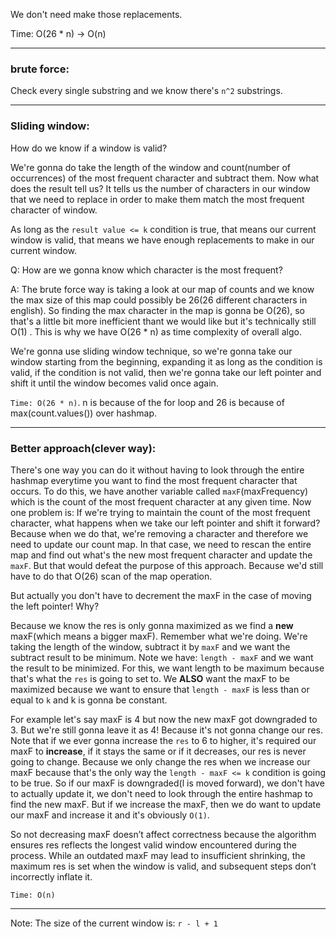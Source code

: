 We don't need make those replacements.

Time: O(26 * n) -> O(n)

---
### brute force:

Check every single substring and we know there's `n^2` substrings.

---
### Sliding window:
How do we know if a window is valid?

We're gonna do take the length of the window and count(number of occurrences) of the most frequent character and subtract them.
Now what does the result tell us? It tells us the number of characters in our window that we need to replace in order to make them
match the most frequent character of window.

As long as the `result value <= k` condition is true, that means our current window is valid, that means we have enough replacements
to make in our current window.

Q: How are we gonna know which character is the most frequent?

A: The brute force way is taking a look at our map of counts and we know the max size of this map could possibly be 26(26 different characters
in english). So finding the max character in the map is gonna be O(26), so that's a little bit more inefficient thant we would like but it's
technically still O(1) . This is why we have O(26 * n) as time complexity of overall algo.

We're gonna use sliding window technique, so we're gonna take our window starting from the beginning, expanding it as long as the condition is
valid, if the condition is not valid, then we're gonna take our left pointer and shift it until the window becomes valid once again.

`Time: O(26 * n)`. n is because of the for loop and 26 is because of max(count.values()) over hashmap.

---

### Better approach(clever way):
There's one way you can do it without having to look through the entire hashmap everytime you want to find the most frequent character that occurs.
To do this, we have another variable called `maxF`(maxFrequency) which is the count of the most frequent character at any given time.
Now one problem is: If we're trying to maintain the count of the most frequent character, what happens when we take our left pointer
and shift it forward? Because when we do that, we're removing a character and therefore we need to update our count map. In that case,
we need to rescan the entire map and find out what's the new most frequent character and update the `maxF`. But that would defeat the purpose
of this approach. Because we'd still have to do that O(26) scan of the map operation.

But actually you don't have to decrement the maxF in the case of moving the left pointer! Why?

Because we know the res is only gonna maximized as we find a **new** maxF(which means a bigger maxF). Remember what we're doing.
We're taking the length of the window, subtract it by `maxF` and we want the subtract result to be minimum. Note we have: `length - maxF` and
we want the result to be minimized. For this, we want length to be maximum because that's what the `res` is going to set to. We **ALSO** want
the maxF to be maximized because we want to ensure that `length - maxF` is less than or equal to `k` and k is gonna be constant.

For example let's say maxF is 4 but now the new maxF got downgraded to 3. But we're still gonna leave it as 4! Because it's not gonna change
our res. Note that if we ever gonna increase the `res` to 6 to higher, it's required our maxF to **increase**, if it stays the same
or if it decreases, our res is never going to change. Because we only change the res when we increase our maxF because that's the only
way the `length - maxF <= k` condition is going to be true. So if our maxF is downgraded(l is moved forward), we don't have to actually
update it, we don't need to look through the entire hashmap to find the new maxF. But if we increase the maxF, then we do want to update
our maxF and increase it and it's obviously `O(1)`.

So not decreasing maxF doesn’t affect correctness because the algorithm ensures res reflects the longest valid window encountered during
the process. While an outdated maxF may lead to insufficient shrinking, the maximum res is set when the window is valid, and 
subsequent steps don’t incorrectly inflate it.

`Time: O(n)`

---

Note: The size of the current window is: `r - l + 1`